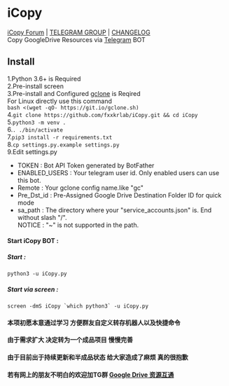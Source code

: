 # iCopy  
[iCopy Forum](https://bbs.jsu.net/c/official-project/icopy/6) |
[TELEGRAM GROUP](https://t.me/sharegdrive) |
[CHANGELOG](CHANGELOG.md)  
Copy GoogleDrive Resources via [Telegram](http://telegram.org) BOT  

## Install  
1.Python 3.6+ is Required  
2.Pre-install screen  
3.Pre-install and Configured [gclone](https://github.com/donwa/gclone) is Reqired  
  For Linux directly use this command  
  `bash <(wget -qO- https://git.io/gclone.sh)`  
4.`git clone https://github.com/fxxkrlab/iCopy.git && cd iCopy`  
5.`python3 -m venv .`  
6.`. ./bin/activate`  
7.`pip3 install -r requirements.txt`  
8.`cp settings.py.example settings.py`  
9.Edit settings.py   

* TOKEN : Bot API Token generated by BotFather  
* ENABLED_USERS : Your telegram user id. Only enabled users can use this bot.  
* Remote : Your gclone config name.like "gc"  
* Pre_Dst_id : Pre-Assigned Google Drive Destination Folder ID for quick mode  
* sa_path : The directory where your "service_accounts.json" is. End without slash "/".  
            NOTICE : "~" is not supported in the path.  

#### Start iCopy BOT :   
##### Start :  
`python3 -u iCopy.py`  

##### Start via screen :  
``screen -dmS iCopy `which python3` -u iCopy.py``  

#### 本项初愿本意通过学习 方便群友自定义转存机器人以及快捷命令  
#### 由于需求扩大 决定转为一个成品项目 慢慢完善  
#### 由于目前出于持续更新和半成品状态 给大家造成了麻烦 真的很抱歉
#### 若有网上的朋友不明白的欢迎加TG群 [Google Drive 资源互通](https://t.me/sharegdrive)  